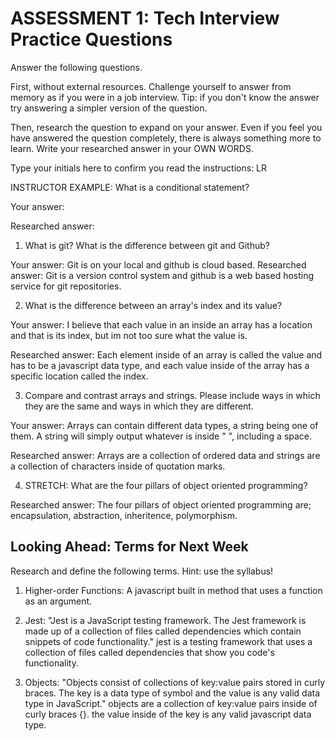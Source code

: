 # ASSESSMENT 1: Tech Interview Practice Questions

Answer the following questions.

First, without external resources. Challenge yourself to answer from memory as if you were in a job interview. Tip: if you don't know the answer try answering a simpler version of the question.

Then, research the question to expand on your answer. Even if you feel you have answered the question completely, there is always something more to learn. Write your researched answer in your OWN WORDS.

Type your initials here to confirm you read the instructions: LR

INSTRUCTOR EXAMPLE: What is a conditional statement?

Your answer:

Researched answer:

1. What is git? What is the difference between git and Github?

Your answer:
Git is on your local and github is cloud based. 
Researched answer:
Git is a version control system and github is a web based hosting service for git repositories. 

2. What is the difference between an array's index and its value?

Your answer: 
I believe that each value in an inside an array has a location and that is its index, but im not too sure what the value is. 

Researched answer:  Each element inside of an array is called the value and has to be a javascript data type, and each value inside of the array has a specific location called the index.

3. Compare and contrast arrays and strings. Please include ways in which they are the same and ways in which they are different.

Your answer: Arrays can contain different data types, a string being one of them. A string will simply output whatever is inside " ", including a space. 

Researched answer: Arrays are a collection of ordered data and strings are a collection of characters inside of quotation marks.

4. STRETCH: What are the four pillars of object oriented programming?

Researched answer: The four pillars of object oriented programming are; encapsulation, abstraction, inheritence, polymorphism. 

## Looking Ahead: Terms for Next Week

Research and define the following terms. Hint: use the syllabus!

1. Higher-order Functions: A javascript built in method that uses a function as an argument.

2. Jest: "Jest is a JavaScript testing framework. The Jest framework is made up of a collection of files called dependencies which contain snippets of code functionality." jest is a testing framework that uses a collection of files called dependencies that show you code's functionality.

3. Objects: "Objects consist of collections of key:value pairs stored in curly braces. The key is a data type of symbol and the value is any valid data type in JavaScript." objects are a collection of key:value pairs inside of curly braces {}. the value inside of the key is any valid javascript data type.
